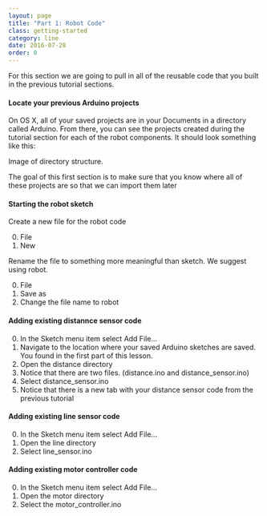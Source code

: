 ```yaml
---
layout: page
title: "Part 1: Robot Code"
class: getting-started
category: line
date: 2016-07-28
order: 0
---
```


For this section we are going to pull in all of the reusable code that
you built in the previous tutorial sections.

#### Locate your previous Arduino projects

On OS X, all of your saved projects are in your Documents in a directory
called Arduino. From there, you can see the projects created during the
tutorial section for each of the robot components. It should look
something like this:

Image of directory structure.

The goal of this first section is to make sure that you know where all
of these projects are so that we can import them later

#### Starting the robot sketch

Create a new file for the robot code

0. File
0. New

Rename the file to something more meaningful than sketch. We suggest using robot.

0. File
0. Save as
0. Change the file name to robot

#### Adding existing distannce sensor code

0. In the Sketch menu item select Add File...
0. Navigate to the location where your saved Arduino sketches are saved. You found in the first part of this lesson.
0. Open the distance directory
0. Notice that there are two files. (distance.ino and distance_sensor.ino)
0. Select distance_sensor.ino
0. Notice that there is a new tab with your distance sensor code from
the previous tutorial

#### Adding existing line sensor code
0. In the Sketch menu item select Add File...
0. Open the line directory
0. Select line_sensor.ino

#### Adding existing motor controller code
0. In the Sketch menu item select Add File...
0. Open the motor directory
0. Select the motor_controller.ino




